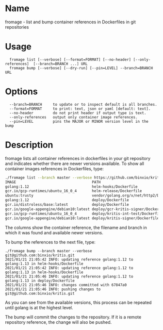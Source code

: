 # Name
  fromage - list and bump container references in Dockerfiles in git repositories

# Usage

```
  fromage list [--verbose] [--format=FORMAT] [--no-header] [--only-references]  [--branch=BRANCH ...] URL
  fromage bump [--verbose] [--dry-run] [--pin=LEVEL] --branch=BRANCH URL
```
# Options

```
  --branch=BRANCH     to update or to inspect default is all branches.
  --format=FORMAT     to print: text, json or yaml [default: text].
  --no-header         do not print header if output type is text.
  --only-references   output only container image references.
  --pin=LEVEL         pins the MAJOR or MINOR version level in the bump
```

# Description
fromage lists all container references in dockerfiles in your git repository and indicates whether there are
newer versions available. To show all container images references in Dockerfiles, type:

```sh
./fromage list --branch master --verbose https://github.com/binxio/kritis
IMAGE                                   PATH                                            BRANCH  NEWER
golang:1.12                             helm-hooks/Dockerfile                           master  1.13,1.14,1.15
gcr.io/gcp-runtimes/ubuntu_16_0_4       helm-release/Dockerfile                         master  
ubuntu:trusty                           vendor/golang.org/x/net/http2/Dockerfile        master  
golang:1.12                             deploy/Dockerfile                               master  1.13,1.14,1.15
gcr.io/distroless/base:latest           deploy/Dockerfile                               master  
gcr.io/google-appengine/debian10:latest deploy/gcr-kritis-signer/Dockerfile             master  
gcr.io/gcp-runtimes/ubuntu_16_0_4       deploy/kritis-int-test/Dockerfile               master  
gcr.io/google-appengine/debian10:latest deploy/kritis-signer/Dockerfile                 master  
```

The columns show the container reference, the filename and branch in which it was found and available newer
versions.


To bump the references to the next file, type:

```
./fromage bump --branch master --verbose git@github.com:binxio/kritis.git
2021/01/21 21:05:42 INFO: updating reference golang:1.12 to golang:1.13 in helm-hooks/Dockerfile
2021/01/21 21:05:42 INFO: updating reference golang:1.12 to golang:1.13 in helm-hooks/Dockerfile
2021/01/21 21:05:46 INFO: updating reference golang:1.12 to golang:1.13 in deploy/Dockerfile
2021/01/21 21:05:46 INFO: changes committed with 67847a0
2021/01/21 21:05:46 INFO: pushing changes to git@github.com:binxio/kritis.git
``` 

As you can see from the available versions, this process can be repeated until golang is at 
the highest level.

The bump will commit the changes to the repository. If it is a 
remote repository reference, the change will also be pushed.
